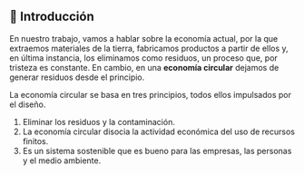 ## 📑 Introducción

En nuestro trabajo, vamos a hablar sobre la economía actual, por la que extraemos materiales de la tierra, fabricamos productos a partir de ellos y, en última instancia, los eliminamos como residuos, un proceso que, por tristeza es constante. En cambio, en una **economía circular** dejamos de generar residuos desde el principio.

La economía circular se basa en tres principios, todos ellos impulsados ​​por el diseño.

1. Eliminar los residuos y la contaminación.
2. La economía circular disocia la actividad económica del uso de recursos finitos.
3. Es un sistema sostenible que es bueno para las empresas, las personas y el medio ambiente.
